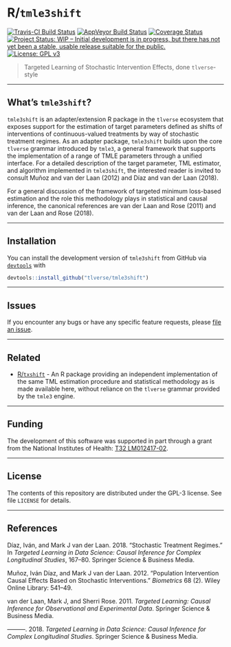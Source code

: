 
<!-- README.md is generated from README.Rmd. Please edit that file -->

# R/`tmle3shift`

[![Travis-CI Build
Status](https://travis-ci.org/tlverse/tmle3shift.svg?branch=master)](https://travis-ci.org/tlverse/tmle3shift)
[![AppVeyor Build
Status](https://ci.appveyor.com/api/projects/status/github/tlverse/tmle3shift?branch=master&svg=true)](https://ci.appveyor.com/project/tlverse/tmle3shift)
[![Coverage
Status](https://img.shields.io/codecov/c/github/tlverse/tmle3shift/master.svg)](https://codecov.io/github/tlverse/tmle3shift?branch=master)
[![Project Status: WIP – Initial development is in progress, but there
has not yet been a stable, usable release suitable for the
public.](http://www.repostatus.org/badges/latest/wip.svg)](http://www.repostatus.org/#wip)
[![License: GPL
v3](https://img.shields.io/badge/License-GPL%20v3-blue.svg)](http://www.gnu.org/licenses/gpl-3.0)

> Targeted Learning of Stochastic Intervention Effects, done
> `tlverse`-style

-----

## What’s `tmle3shift`?

`tmle3shift` is an adapter/extension R package in the `tlverse`
ecosystem that exposes support for the estimation of target parameters
defined as shifts of interventions of continuous-valued treatments by
way of stochastic treatment regimes. As an adapter package, `tmle3shift`
builds upon the core `tlverse` grammar introduced by `tmle3`, a general
framework that supports the implementation of a range of TMLE parameters
through a unified interface. For a detailed description of the target
parameter, TML estimator, and algorithm implemented in `tmle3shift`, the
interested reader is invited to consult Muñoz and van der Laan (2012)
and Díaz and van der Laan (2018).

For a general discussion of the framework of targeted minimum loss-based
estimation and the role this methodology plays in statistical and causal
inference, the canonical references are van der Laan and Rose (2011) and
van der Laan and Rose (2018).

-----

## Installation

You can install the development version of `tmle3shift` from GitHub via
[`devtools`](https://www.rstudio.com/products/rpackages/devtools/) with

``` r
devtools::install_github("tlverse/tmle3shift")
```

-----

## Issues

If you encounter any bugs or have any specific feature requests, please
[file an issue](https://github.com/tlverse/tmle3shift/issues).

-----

## Related

  - [R/`txshift`](https://github.com/nhejazi/txshift) - An R package
    providing an independent implementation of the same TML estimation
    procedure and statistical methodology as is made available here,
    without reliance on the `tlverse` grammar provided by the `tmle3`
    engine.

-----

## Funding

The development of this software was supported in part through a grant
from the National Institutes of Health: [T32
LM012417-02](https://projectreporter.nih.gov/project_info_description.cfm?aid=9248418&icde=37849831&ddparam=&ddvalue=&ddsub=&cr=1&csb=default&cs=ASC&pball=).

-----

## License

The contents of this repository are distributed under the GPL-3 license.
See file `LICENSE` for details.

-----

## References

<div id="refs" class="references">

<div id="ref-diaz2018stochastic">

Díaz, Iván, and Mark J van der Laan. 2018. “Stochastic Treatment
Regimes.” In *Targeted Learning in Data Science: Causal Inference for
Complex Longitudinal Studies*, 167–80. Springer Science & Business
Media.

</div>

<div id="ref-munoz2012population">

Muñoz, Iván Díaz, and Mark J van der Laan. 2012. “Population
Intervention Causal Effects Based on Stochastic Interventions.”
*Biometrics* 68 (2). Wiley Online Library: 541–49.

</div>

<div id="ref-vdl2011targeted">

van der Laan, Mark J, and Sherri Rose. 2011. *Targeted Learning: Causal
Inference for Observational and Experimental Data*. Springer Science &
Business Media.

</div>

<div id="ref-vdl2018targeted">

———. 2018. *Targeted Learning in Data Science: Causal Inference for
Complex Longitudinal Studies*. Springer Science & Business Media.

</div>

</div>
